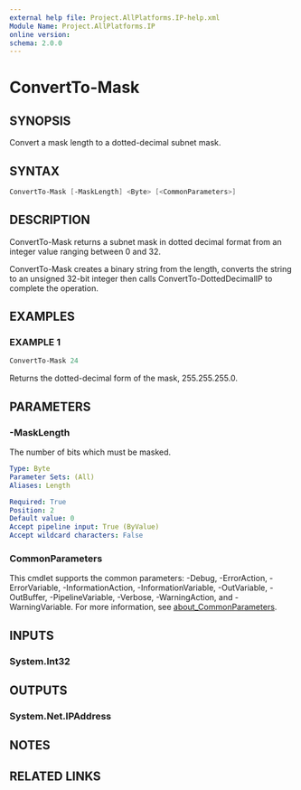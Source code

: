 ```yaml
---
external help file: Project.AllPlatforms.IP-help.xml
Module Name: Project.AllPlatforms.IP
online version:
schema: 2.0.0
---
```


# ConvertTo-Mask

## SYNOPSIS

Convert a mask length to a dotted-decimal subnet mask.

## SYNTAX

```powershell
ConvertTo-Mask [-MaskLength] <Byte> [<CommonParameters>]
```

## DESCRIPTION

ConvertTo-Mask returns a subnet mask in dotted decimal format from an integer value ranging
between 0 and 32.

ConvertTo-Mask creates a binary string from the length, converts the string to an unsigned 32-bit
integer then calls ConvertTo-DottedDecimalIP to complete the operation.

## EXAMPLES

### EXAMPLE 1

```powershell
ConvertTo-Mask 24
```

Returns the dotted-decimal form of the mask, 255.255.255.0.

## PARAMETERS

### -MaskLength

The number of bits which must be masked.

```yaml
Type: Byte
Parameter Sets: (All)
Aliases: Length

Required: True
Position: 2
Default value: 0
Accept pipeline input: True (ByValue)
Accept wildcard characters: False
```

### CommonParameters

This cmdlet supports the common parameters: -Debug, -ErrorAction, -ErrorVariable,
-InformationAction, -InformationVariable, -OutVariable, -OutBuffer, -PipelineVariable,
-Verbose, -WarningAction, and -WarningVariable. For more information, see
[about_CommonParameters](http://go.microsoft.com/fwlink/?LinkID=113216).

## INPUTS

### System.Int32

## OUTPUTS

### System.Net.IPAddress

## NOTES

## RELATED LINKS
